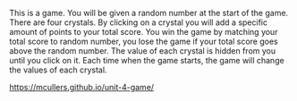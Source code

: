 This is a game. You will be given a random number at the start of the game. There are four crystals.
By clicking on a crystal you will add a specific amount of points to your total score.
You win the game by matching your total score to random number, you lose the game 
if your total score goes above the random number. The value of each crystal is hidden from
you until you click on it. Each time when the game starts, the game will change the values
of each crystal.

https://mcullers.github.io/unit-4-game/
